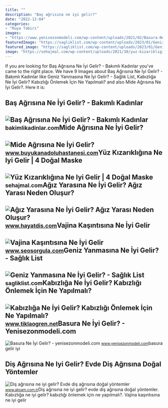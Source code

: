 ```yaml
---
title: ""
description: "Baş ağrısına ne i̇yi gelir?"
date: "2022-12-04"
categories:
- "Ruya Tabiri"
images:
- "https://www.yenisezonmodeli.com/wp-content/uploads/2021/02/Basura-Ne-Iyi-Gelir.jpg"
featuredImage: "https://sagliklist.com/wp-content/uploads/2023/01/Geniz-Yanmasina-Ne-Iyi-Gelir.jpg"
featured_image: "https://sagliklist.com/wp-content/uploads/2023/01/Geniz-Yanmasina-Ne-Iyi-Gelir.jpg"
image: "https://sehajmal.com/wp-content/uploads/2021/10/yuz-kizarikligina-ne-iyi-gelir.jpg"
---
```


If you are looking for Baş Ağrısına Ne İyi Gelir? - Bakımlı Kadınlar you've came to the right place. We have 9 Images about Baş Ağrısına Ne İyi Gelir? - Bakımlı Kadınlar like Geniz Yanmasına Ne İyi Gelir? - Sağlık List, Kabızlığa Ne İyi Gelir? Kabızlığı Önlemek İçin Ne Yapılmalı? and also Mide Ağrısına Ne İyi Gelir?. Here it is:

Baş Ağrısına Ne İyi Gelir? - Bakımlı Kadınlar
---------------------------------------------

 ![Baş Ağrısına Ne İyi Gelir? - Bakımlı Kadınlar](https://bakimlikadinlar.com/wp-content/uploads/2019/02/bas-agrisina-cozum-yollari.jpg) <small>bakimlikadinlar.com</small>Mide Ağrısına Ne İyi Gelir?
---------------------------

 ![Mide Ağrısına Ne İyi Gelir?](https://www.buyukanadoluhastanesi.com/images/news/actual/mide_agrisina_ne_iyi_gelir_-_buyuk_anadolu_hastanesi.jpg) <small>www.buyukanadoluhastanesi.com</small>Yüz Kızarıklığına Ne Iyi Gelir | 4 Doğal Maske
----------------------------------------------

 ![Yüz Kızarıklığına Ne Iyi Gelir | 4 Doğal Maske](https://sehajmal.com/wp-content/uploads/2021/10/yuz-kizarikligina-ne-iyi-gelir.jpg) <small>sehajmal.com</small>Ağız Yarasına Ne İyi Gelir? Ağız Yarası Neden Oluşur?
-----------------------------------------------------

 ![Ağız Yarasına Ne İyi Gelir? Ağız Yarası Neden Oluşur?](https://www.hayatdis.com/wp-content/uploads/2022/07/agiz-yarasina-ne-iyi-gelir.jpg) <small>www.hayatdis.com</small>Vajina Kaşıntısına Ne İyi Gelir
-------------------------------

 ![Vajina Kaşıntısına Ne İyi Gelir](https://www.seosorgula.com/uploads/blog/2022/04/vajina-kasintisina-ne-iyi-gelir.jpg) <small>www.seosorgula.com</small>Geniz Yanmasına Ne İyi Gelir? - Sağlık List
-------------------------------------------

 ![Geniz Yanmasına Ne İyi Gelir? - Sağlık List](https://sagliklist.com/wp-content/uploads/2023/01/Geniz-Yanmasina-Ne-Iyi-Gelir.jpg) <small>sagliklist.com</small>Kabızlığa Ne İyi Gelir? Kabızlığı Önlemek İçin Ne Yapılmalı?
------------------------------------------------------------

 ![Kabızlığa Ne İyi Gelir? Kabızlığı Önlemek İçin Ne Yapılmalı?](https://www.tiklaogren.net/wp-content/uploads/kabizliga-ne-iyi-gelir-1024x536.jpg) <small>www.tiklaogren.net</small>Basura Ne İyi Gelir? - Yenisezonmodeli.com
------------------------------------------

 ![Basura Ne İyi Gelir? - yenisezonmodeli.com](https://www.yenisezonmodeli.com/wp-content/uploads/2021/02/Basura-Ne-Iyi-Gelir.jpg) <small>www.yenisezonmodeli.com</small>basura gelir iyi

Diş Ağrısına Ne Iyi Gelir? Evde Diş Ağrısına Doğal Yöntemler
------------------------------------------------------------

 ![Diş ağrısına ne iyi gelir? Evde diş ağrısına doğal yöntemler](https://img3.aksam.com.tr/imgsdisk/2020/11/20/t25_dis-agrisina-ne-iyi-gelir-367.jpg) <small>www.aksam.com.tr</small>Diş ağrısına ne iyi gelir? evde diş ağrısına doğal yöntemler. Kabızlığa ne i̇yi gelir? kabızlığı önlemek i̇çin ne yapılmalı?. Vajina kaşıntısına ne i̇yi gelir
